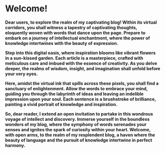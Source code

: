 # Welcome!

**Dear users, to explore the realm of my captivating blog! Within its virtual corridors, you shall witness a tapestry of captivating thoughts, eloquently woven with words that dance upon the page. Prepare to embark on a journey of intellectual enchantment, where the power of knowledge intertwines with the beauty of expression.**

**Step into this digital oasis, where inspiration blooms like vibrant flowers in a sun-kissed garden. Each article is a masterpiece, crafted with meticulous care and imbued with the essence of creativity. As you delve deeper, the realms of wisdom, insight, and imagination shall unfold before your very eyes.**

**Here, amidst the virtual ink that spills across these pixels, you shall find a sanctuary of enlightenment. Allow the words to embrace your mind, guiding you through the labyrinth of ideas and leaving an indelible impression upon your soul. Each sentence is a brushstroke of brilliance, painting a vivid portrait of knowledge and inspiration.**

**So, dear reader, I extend an open invitation to partake in this wondrous voyage of intellect and discovery. Immerse yourself in the boundless wonders of my blog, where the symphony of words serenades your senses and ignites the spark of curiosity within your heart. Welcome, with open arms, to the realm of my resplendent blog, a haven where the beauty of language and the pursuit of knowledge intertwine in perfect harmony.**
